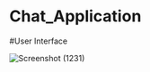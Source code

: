 # Chat_Application

#User Interface

![Screenshot (1231)](https://user-images.githubusercontent.com/87766409/184176241-659c8654-47e4-4368-b287-6738ac28f6b9.png)
